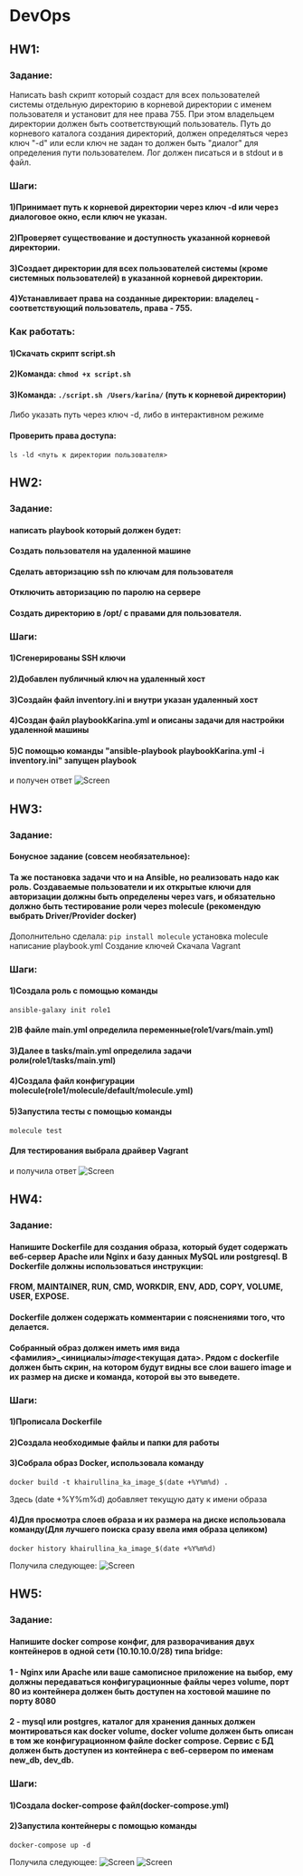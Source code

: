 # DevOps
## HW1:
### Задание:
 Написать bash скрипт который создаст для всех пользователей системы отдельную директорию в корневой директории с именем пользователя и установит для нее права 755. При этом владельцем директории должен быть соответствующий пользователь. Путь до корневого каталога создания директорий, должен определяться через ключ "-d"  или если ключ не задан то должен быть "диалог" для определения пути пользователем. Лог должен писаться и в stdout и в файл.

 ### Шаги:
 #### 1)Принимает путь к корневой директории через ключ -d или через диалоговое окно, если ключ не указан.
 #### 2)Проверяет существование и доступность указанной корневой директории.
 #### 3)Создает директории для всех пользователей системы (кроме системных пользователей) в указанной корневой директории.
 #### 4)Устанавливает права на созданные директории: владелец - соответствующий пользователь, права - 755.

 ### Как работать:
 #### 1)Скачать скрипт script.sh 
 #### 2)Команда: ` chmod +x script.sh `
 #### 3)Команда: ` ./script.sh /Users/karina/ `  (путь к корневой директории)
 Либо указать путь через ключ -d, либо в интерактивном режиме

 #### Проверить права доступа:
 ` ls -ld <путь к директории пользователя> `

 ## HW2:
 ### Задание: 
 #### написать playbook который должен будет:
 #### Создать пользователя на удаленной машине
 #### Сделать авторизацию ssh по ключам для пользователя
 #### Отключить авторизацию по паролю на сервере
 #### Создать директорию в /opt/ с правами для пользователя.

 ### Шаги:
 #### 1)Сгенерированы SSH ключи
#### 2)Добавлен публичный ключ на удаленный хост
#### 3)Создайн файл inventory.ini и внутри указан удаленный хост 
#### 4)Создан файл playbookKarina.yml и описаны задачи для настройки удаленной машины
#### 5)С помощью команды "ansible-playbook playbookKarina.yml -i inventory.ini" запущен playbook
и получен ответ 
![Screen](https://github.com/karinaKhairullina/DevOps/blob/main/Снимок%20экрана%202024-03-25%20в%2017.16.02.png)

## HW3:
### Задание:
#### Бонусное задание (совсем необязательное):
#### Та же постановка задачи что и на Ansible, но реализовать надо как роль. Создаваемые пользователи и их открытые ключи для авторизации должны быть определены через vars, и обязательно должно быть тестирование роли через molecule (рекомендую выбрать  Driver/Provider docker)

Дополнительно сделала:
` pip install molecule ` установка molecule 
написание playbook.yml
Создание ключей
Скачала Vagrant 


### Шаги:
#### 1)Создала роль с помощью команды 
` ansible-galaxy init role1 `
#### 2)В файле main.yml определила переменные(role1/vars/main.yml)
#### 3)Далее в tasks/main.yml определила задачи роли(role1/tasks/main.yml)
#### 4)Создала файл конфигурации molecule(role1/molecule/default/molecule.yml)
#### 5)Запустила тесты с помощью команды 
` molecule test `
#### Для тестирования выбрала драйвер Vagrant
и получила ответ
![Screen](https://github.com/karinaKhairullina/DevOps/blob/main/Снимок%20экрана%202024-04-14%20в%2015.49.59.png)

## HW4:
### Задание:
#### Напишите Dockerfile для создания образа, который будет содержать веб-сервер Apache или Nginx и базу данных MySQL или postgresql. В Dockerfile должны использоваться инструкции: 
#### FROM, MAINTAINER, RUN, CMD, WORKDIR, ENV, ADD, COPY, VOLUME, USER, EXPOSE.
#### Dockerfile должен содержать комментарии с пояснениями того, что делается. 
#### Собранный образ должен иметь имя вида <фамилия>_<инициалы>_image_<текущая дата>. Рядом с dockerfile должен быть скрин, на котором будут видны все слои вашего image и их размер на диске и команда, которой вы это выведете.

### Шаги:
#### 1)Прописала Dockerfile
#### 2)Создала необходимые файлы и папки для работы
#### 3)Собрала образ Docker, использовала команду
` docker build -t khairullina_ka_image_$(date +%Y%m%d) . `

Здесь (date +%Y%m%d) добавляет текущую дату к имени образа

#### 4)Для просмотра слоев образа и их размера на диске использовала команду(Для лучшего поиска сразу ввела имя образа целиком)
` docker history khairullina_ka_image_$(date +%Y%m%d) `

Получила следующее: 
![Screen](https://github.com/karinaKhairullina/DevOps/blob/main/Снимок%20экрана%202024-04-26%20в%2017.59.18.png)


## HW5:
### Задание:
#### Напишите docker compose конфиг, для разворачивания двух контейнеров в одной сети (10.10.10.0/28) типа bridge: 
#### 1 - Nginx или Apache или ваше самописное приложение на выбор, ему должны передаваться конфигурационные файлы через volume, порт 80 из контейнера должен быть доступен на хостовой машине по порту 8080
#### 2 - mysql или postgres, каталог для хранения данных должен монтироваться как docker volume, docker volume должен быть описан в том же конфигурационном файле docker compose. Сервис с БД должен быть доступен из контейнера с веб-сервером по именам new_db, dev_db.

### Шаги:
#### 1)Создала docker-compose файл(docker-compose.yml)
#### 2)Запустила контейнеры с помощью команды
` docker-compose up -d `

Получила следующее:
![Screen](https://github.com/karinaKhairullina/DevOps/blob/main/Снимок%20экрана%202024-04-26%20в%2019.00.20.png)
![Screen](https://github.com/karinaKhairullina/DevOps/blob/main/Снимок%20экрана%202024-04-26%20в%2019.00.34.png)


























